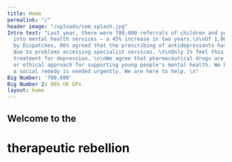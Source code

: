 ```yaml
---
title: Home
permalink: "/"
header image: "/uploads/som_splash.jpg"
Intro text: "Last year, there were 700,000 referrals of children and young people
  into mental health services – a 45% increase in two years.\n\nOf 1,000 UK GPs surveyed
  by Dispatches, 86% agreed that the prescribing of antidepressants has increased
  due to problems accessing specialist services. \n\nOnly 1% feel this is the best
  treatment for depression. \n\nWe agree that pharmaceutical drugs are not a sustainable
  or ethical approach for supporting young people's mental health. We believe that
  a social remedy is needed urgently. We are here to help. \n"
Big Number: '700,000'
Big Number 2: 86% UK GPs
layout: home
---
```


## Welcome to the
# therapeutic rebellion